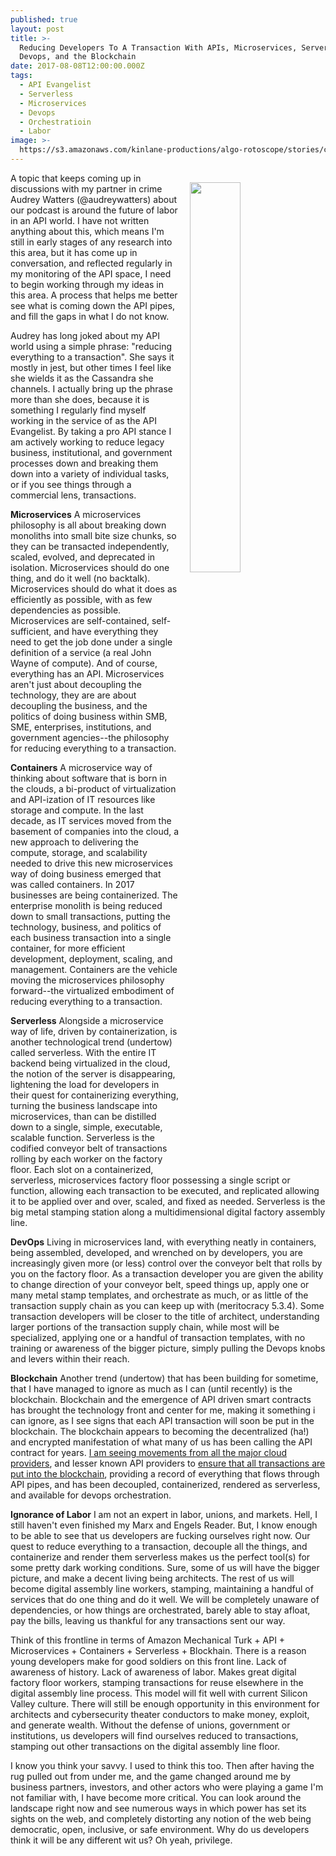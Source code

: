 ```yaml
---
published: true
layout: post
title: >-
  Reducing Developers To A Transaction With APIs, Microservices, Serverless,
  Devops, and the Blockchain
date: 2017-08-08T12:00:00.000Z
tags:
  - API Evangelist
  - Serverless
  - Microservices
  - Devops
  - Orchestratioin
  - Labor
image: >-
  https://s3.amazonaws.com/kinlane-productions/algo-rotoscope/stories/containership_dark_dali.jpg
---
```

<p><img src="https://s3.amazonaws.com/kinlane-productions/algo-rotoscope/stories/containership_dark_dali.jpg" align="right" width="40%" style="padding: 15px;" /></p>A topic that keeps coming up in discussions with my partner in crime Audrey Watters (@audreywatters) about our podcast is around the future of labor in an API world. I have not written anything about this, which means I'm still in early stages of any research into this area, but it has come up in conversation, and reflected regularly in my monitoring of the API space, I need to begin working through my ideas in this area. A process that helps me better see what is coming down the API pipes, and fill the gaps in what I do not know.

Audrey has long joked about my API world using a simple phrase: "reducing everything to a transaction". She says it mostly in jest, but other times I feel like she wields it as the Cassandra she channels. I actually bring up the phrase more than she does, because it is something I regularly find myself working in the service of as the API Evangelist. By taking a pro API stance I am actively working to reduce legacy business, institutional, and government processes down and breaking them down into a variety of individual tasks, or if you see things through a commercial lens, transactions.

**Microservices**
A microservices philosophy is all about breaking down monoliths into small bite size chunks, so they can be transacted independently, scaled, evolved, and deprecated in isolation. Microservices should do one thing, and do it well (no backtalk). Microservices should do what it does as efficiently as possible, with as few dependencies as possible. Microservices are self-contained, self-sufficient, and have everything they need to get the job done under a single definition of a service (a real John Wayne of compute). And of course, everything has an API. Microservices aren't just about decoupling the technology, they are are about decoupling the business, and the politics of doing business within SMB, SME, enterprises, institutions, and government agencies--the philosophy for reducing everything to a transaction.

**Containers**
A microservice way of thinking about software that is born in the clouds, a bi-product of virtualization and API-ization of IT resources like storage and compute. In the last decade, as IT services moved from the basement of companies into the cloud, a new approach to delivering the compute, storage, and scalability needed to drive this new microservices way of doing business emerged that was called containers. In 2017 businesses are being containerized. The enterprise monolith is being reduced down to small transactions, putting the technology, business, and politics of each business transaction into a single container, for more efficient development, deployment, scaling, and management. Containers are the vehicle moving the microservices philosophy forward--the virtualized embodiment of reducing everything to a transaction.

**Serverless**
Alongside a microservice way of life, driven by containerization, is another technological trend (undertow) called serverless. With the entire IT backend being virtualized in the cloud, the notion of the server is disappearing, lightening the load for developers in their quest for containerizing everything, turning the business landscape into microservices, than can be distilled down to a single, simple, executable, scalable function. Serverless is the codified conveyor belt of transactions rolling by each worker on the factory floor. Each slot on a containerized, serverless, microservices factory floor possessing a single script or function, allowing each transaction to be executed,  and replicated allowing it to be applied over and over, scaled, and fixed as needed. Serverless is the big metal stamping station along a multidimensional digital factory assembly line.

**DevOps**
Living in microservices land, with everything neatly in containers, being assembled, developed, and wrenched on by developers, you are increasingly given more (or less) control over the conveyor belt that rolls by you on the factory floor. As a transaction developer you are given the ability to change direction of your conveyor belt, speed things up, apply one or many metal stamp templates, and orchestrate as much, or as little of the transaction supply chain as you can keep up with (meritocracy 5.3.4). Some transaction developers will be closer to the title of architect, understanding larger portions of the transaction supply chain, while most will be specialized, applying one or a handful of transaction templates, with no training or awareness of the bigger picture, simply pulling the Devops knobs and levers within their reach.

**Blockchain**
Another trend (undertow) that has been building for sometime, that I have managed to ignore as much as I can (until recently) is the blockchain. Blockchain and the emergence of API driven smart contracts has brought the technology front and center for me, making it something i can ignore, as I see signs that each API transaction will soon be put in the blockchain. The blockchain appears to becoming the decentralized (ha!) and encrypted manifestation of what many of us has been calling the API contract for years. [I am seeing movements from all the major cloud providers](https://azure.microsoft.com/en-us/blog/introducing-enterprise-smart-contracts/), and lesser known API providers to [ensure that all transactions are put into the blockchain](https://medium.com/@kevinsimper/serverless-is-the-jump-before-ethereum-smart-contracts-121d92e67426), providing a record of everything that flows through API pipes, and has been decoupled, containerized, rendered as serverless, and available for devops orchestration.

**Ignorance of Labor**
I am not an expert in labor, unions, and markets. Hell, I still haven't even finished my Marx and Engels Reader. But, I know enough to be able to see that us developers are fucking ourselves right now. Our quest to reduce everything to a transaction, decouple all the things, and containerize and render them serverless makes us the perfect tool(s) for some pretty dark working conditions. Sure, some of us will have the bigger picture, and make a decent living being architects. The rest of us will become digital assembly line workers, stamping, maintaining a handful of services that do one thing and do it well. We will be completely unaware of dependencies, or how things are orchestrated, barely able to stay afloat, pay the bills, leaving us thankful for any transactions sent our way.

Think of this frontline in terms of Amazon Mechanical Turk + API + Microservices + Containers + Serverless + Blockhain. There is a reason young developers make for good soldiers on this front line. Lack of awareness of history. Lack of awareness of labor. Makes great digital factory floor workers, stamping transactions for reuse elsewhere in the digital assembly line process. This model will fit well with current Silicon Valley culture. There will still be enough opportunity in this environment for architects and cybersecurity theater conductors to make money, exploit, and generate wealth. Without the defense of unions, government or institutions, us developers will find ourselves reduced to transactions, stamping out other transactions on the digital assembly line floor.

I know you think your savvy. I used to think this too. Then after having the rug pulled out from under me, and the game changed around me by business partners, investors, and other actors who were playing a game I'm not familiar with, I have become more critical. You can look around the landscape right now and see numerous ways in which power has set its sights on the web, and completely distorting any notion of the web being democratic, open, inclusive, or safe environment. Why do us developers think it will be any different wit us? Oh yeah, privilege.
